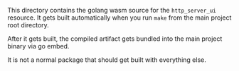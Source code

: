 This directory contains the golang wasm source for the `http_server_ui`
resource. It gets built automatically when you run `make` from the main project
root directory.

After it gets built, the compiled artifact gets bundled into the main project
binary via go embed.

It is not a normal package that should get built with everything else.
